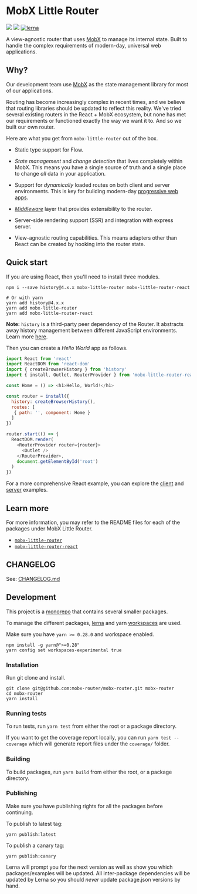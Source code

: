 # MobX Little Router

[![](https://codecov.io/gh/mobx-little-router/mobx-little-router/branch/master/graph/badge.svg)](https://codecov.io/gh/mobx-little-router/mobx-little-router)
[![](https://api.travis-ci.org/mobx-little-router/mobx-little-router.svg?branch=master)](https://travis-ci.org/mobx-little-router/mobx-little-router)
[![lerna](https://img.shields.io/badge/maintained%20with-lerna-cc00ff.svg)](https://lernajs.io/)

A view-agnostic router that uses [MobX](https://mobx.js.org/) to manage its internal state. Built
to handle the complex requirements of modern-day, universal web applications.

## Why?

Our development team use [MobX](https://mobx.js.org) as the state management library for most of our
applications.

Routing has become increasingly complex in recent times, and we believe that routing libraries should
be updated to reflect this reality. We've tried several existing routers in the React + MobX ecosystem, but
none has met our requirements or functioned exactly the way we want it to. And so we built our own router.

Here are what you get from `mobx-little-router` out of the box.

- Static type support for Flow.

- *State management* and *change detection* that lives completely within MobX. This means you have a single source of
  truth and a single place to change *all* data in your application.

- Support for *dynamically* loaded routes on both client and server environments. This is key for
  building modern-day [progressive web apps](https://developers.google.com/web/progressive-web-apps/).

- [*Middleware*](./packages/mobx-little-router/docs/advanced/middleware.md) layer that provides extensibility to the router.

- Server-side rendering support (SSR) and integration with express server.

- View-agnostic routing capabilities. This means adapters other than React can be created by hooking
  into the router state.

## Quick start

If you are using React, then you'll need to install three modules.

```
npm i --save history@4.x.x mobx-little-router mobx-little-router-react

# Or with yarn
yarn add history@4.x.x
yarn add mobx-little-router
yarn add mobx-little-router-react
```

**Note:** `history` is a third-party peer dependency of the Router. It abstracts away history management
between different JavaScript environments. Learn more [here](https://github.com/ReactTraining/history/).

Then you can create a *Hello World* app as follows.

```js
import React from 'react'
import ReactDOM from 'react-dom'
import { createBrowserHistory } from 'history'
import { install, Outlet, RouterProvider } from 'mobx-little-router-react'

const Home = () => <h1>Hello, World!</h1>

const router = install({
  history: createBrowserHistory(),
  routes: [
   { path: '', component: Home }
  ]
})

router.start(() => {
  ReactDOM.render(
    <RouterProvider router={router}>
      <Outlet />
    </RouterProvider>,
    document.getElementById('root')
  )
})
```

For a more comprehensive React example, you can explore the [client](https://github.com/mobx-little-router/mobx-little-router/blob/master/examples/react-client/src/index.js)
and [server](https://github.com/mobx-little-router/mobx-little-router/blob/master/examples/react-server-side-rendering/index.js) examples.

## Learn more

For more information, you may refer to the README files for each of the packages under MobX Little Router.

- [`mobx-little-router`](./packages/mobx-little-router)
- [`mobx-little-router-react`](./packages/mobx-little-router-react)

## CHANGELOG

See: [CHANGELOG.md](./CHANGELOG.md)

## Development

This project is a [monorepo](http://www.drmaciver.com/2016/10/why-you-should-use-a-single-repository-for-all-your-companys-projects/)
that contains several smaller packages.

To manage the different packages, [lerna](https://lernajs.io/)
and yarn [workspaces](https://yarnpkg.com/blog/2017/08/02/introducing-workspaces/) are used.

Make sure you have `yarn >= 0.28.0` and workspace enabled.

```
npm install -g yarn@">=0.28"
yarn config set workspaces-experimental true
```

### Installation

Run git clone and install.

```
git clone git@github.com:mobx-router/mobx-router.git mobx-router
cd mobx-router
yarn install
```

### Running tests

To run tests, run `yarn test` from either the root or a package directory.

If you want to get the coverage report locally, you can run `yarn test --coverage` which will
generate report files under the `coverage/` folder.

### Building

To build packages, run `yarn build` from either the root, or a package directory.

### Publishing

Make sure you have publishing rights for all the packages before continuing.

To publish to latest tag:

```
yarn publish:latest
```

To publish a canary tag:

```
yarn publish:canary
```

Lerna will prompt you for the next version as well as show you which packages/examples will be updated.
All inter-package dependencies will be updated by Lerna so you should *never* update package.json versions by hand.
